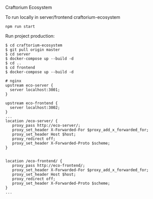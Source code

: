Craftorium Ecosystem

To run locally in server/frontend craftorium-ecosystem

```
npm run start
```


Run project production:

```shell
$ cd craftorium-ecosystem
$ git pull origin master
$ cd server
$ docker-compose up --build -d
$ cd ..
$ cd frontend
$ docker-compose up --build -d
```

```
# nginx 
upstream eco-server {
  server localhost:3001;
}

upstream eco-frontend {
  server localhost:3002;
}
...
location /eco-server/ {
   proxy_pass http://eco-server/;
   proxy_set_header X-Forwarded-For $proxy_add_x_forwarded_for;
   proxy_set_header Host $host;
   proxy_redirect off;
   proxy_set_header X-Forwarded-Proto $scheme;
}


location /eco-frontend/ {
   proxy_pass http://eco-frontend/;
   proxy_set_header X-Forwarded-For $proxy_add_x_forwarded_for;
   proxy_set_header Host $host;
   proxy_redirect off;
   proxy_set_header X-Forwarded-Proto $scheme;
}
...
```